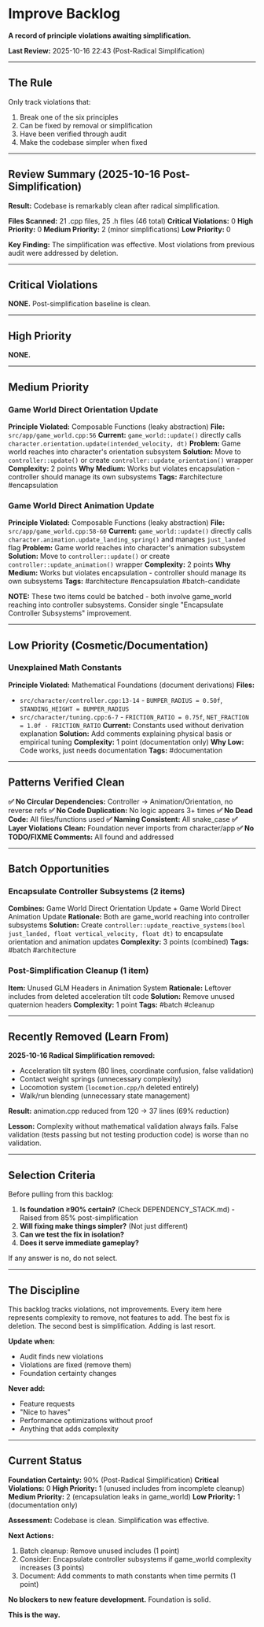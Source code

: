 # Improve Backlog

**A record of principle violations awaiting simplification.**

**Last Review:** 2025-10-16 22:43 (Post-Radical Simplification)

---

## The Rule

Only track violations that:
1. Break one of the six principles
2. Can be fixed by removal or simplification
3. Have been verified through audit
4. Make the codebase simpler when fixed

---

## Review Summary (2025-10-16 Post-Simplification)

**Result:** Codebase is remarkably clean after radical simplification.

**Files Scanned:** 21 .cpp files, 25 .h files (46 total)
**Critical Violations:** 0
**High Priority:** 0
**Medium Priority:** 2 (minor simplifications)
**Low Priority:** 0

**Key Finding:** The simplification was effective. Most violations from previous audit were addressed by deletion.

---

## Critical Violations

**NONE.** Post-simplification baseline is clean.

---

## High Priority

**NONE.**

---

## Medium Priority

### Game World Direct Orientation Update
**Principle Violated:** Composable Functions (leaky abstraction)
**File:** `src/app/game_world.cpp:56`
**Current:** `game_world::update()` directly calls `character.orientation.update(intended_velocity, dt)`
**Problem:** Game world reaches into character's orientation subsystem
**Solution:** Move to `controller::update()` or create `controller::update_orientation()` wrapper
**Complexity:** 2 points
**Why Medium:** Works but violates encapsulation - controller should manage its own subsystems
**Tags:** #architecture #encapsulation

### Game World Direct Animation Update
**Principle Violated:** Composable Functions (leaky abstraction)
**File:** `src/app/game_world.cpp:58-60`
**Current:** `game_world::update()` directly calls `character.animation.update_landing_spring()` and manages `just_landed` flag
**Problem:** Game world reaches into character's animation subsystem
**Solution:** Move to `controller::update()` or create `controller::update_animation()` wrapper
**Complexity:** 2 points
**Why Medium:** Works but violates encapsulation - controller should manage its own subsystems
**Tags:** #architecture #encapsulation #batch-candidate

**NOTE:** These two items could be batched - both involve game_world reaching into controller subsystems. Consider single "Encapsulate Controller Subsystems" improvement.

---

## Low Priority (Cosmetic/Documentation)

### Unexplained Math Constants
**Principle Violated:** Mathematical Foundations (document derivations)
**Files:**
- `src/character/controller.cpp:13-14` - `BUMPER_RADIUS = 0.50f`, `STANDING_HEIGHT = BUMPER_RADIUS`
- `src/character/tuning.cpp:6-7` - `FRICTION_RATIO = 0.75f`, `NET_FRACTION = 1.0f - FRICTION_RATIO`
**Current:** Constants used without derivation explanation
**Solution:** Add comments explaining physical basis or empirical tuning
**Complexity:** 1 point (documentation only)
**Why Low:** Code works, just needs documentation
**Tags:** #documentation

---

## Patterns Verified Clean

**✅ No Circular Dependencies:** Controller → Animation/Orientation, no reverse refs
**✅ No Code Duplication:** No logic appears 3+ times
**✅ No Dead Code:** All files/functions used
**✅ Naming Consistent:** All snake_case
**✅ Layer Violations Clean:** Foundation never imports from character/app
**✅ No TODO/FIXME Comments:** All found and addressed

---

## Batch Opportunities

### Encapsulate Controller Subsystems (2 items)
**Combines:** Game World Direct Orientation Update + Game World Direct Animation Update
**Rationale:** Both are game_world reaching into controller subsystems
**Solution:** Create `controller::update_reactive_systems(bool just_landed, float vertical_velocity, float dt)` to encapsulate orientation and animation updates
**Complexity:** 3 points (combined)
**Tags:** #batch #architecture

### Post-Simplification Cleanup (1 item)
**Item:** Unused GLM Headers in Animation System
**Rationale:** Leftover includes from deleted acceleration tilt code
**Solution:** Remove unused quaternion headers
**Complexity:** 1 point
**Tags:** #batch #cleanup

---

## Recently Removed (Learn From)

**2025-10-16 Radical Simplification removed:**
- Acceleration tilt system (80 lines, coordinate confusion, false validation)
- Contact weight springs (unnecessary complexity)
- Locomotion system (`locomotion.cpp/h` deleted entirely)
- Walk/run blending (unnecessary state management)

**Result:** animation.cpp reduced from 120 → 37 lines (69% reduction)

**Lesson:** Complexity without mathematical validation always fails. False validation (tests passing but not testing production code) is worse than no validation.

---

## Selection Criteria

Before pulling from this backlog:

1. **Is foundation ≥90% certain?** (Check DEPENDENCY_STACK.md) - Raised from 85% post-simplification
2. **Will fixing make things simpler?** (Not just different)
3. **Can we test the fix in isolation?**
4. **Does it serve immediate gameplay?**

If any answer is no, do not select.

---

## The Discipline

This backlog tracks violations, not improvements.
Every item here represents complexity to remove, not features to add.
The best fix is deletion.
The second best is simplification.
Adding is last resort.

**Update when:**
- Audit finds new violations
- Violations are fixed (remove them)
- Foundation certainty changes

**Never add:**
- Feature requests
- "Nice to haves"
- Performance optimizations without proof
- Anything that adds complexity

---

## Current Status

**Foundation Certainty:** 90% (Post-Radical Simplification)
**Critical Violations:** 0
**High Priority:** 1 (unused includes from incomplete cleanup)
**Medium Priority:** 2 (encapsulation leaks in game_world)
**Low Priority:** 1 (documentation only)

**Assessment:** Codebase is clean. Simplification was effective.

**Next Actions:**
1. Batch cleanup: Remove unused includes (1 point)
2. Consider: Encapsulate controller subsystems if game_world complexity increases (3 points)
3. Document: Add comments to math constants when time permits (1 point)

**No blockers to new feature development.** Foundation is solid.

**This is the way.**